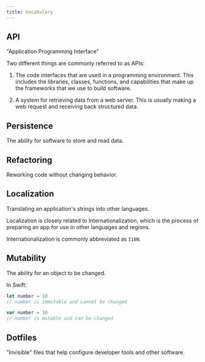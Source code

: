 ```yaml
---
title: Vocabulary
---
```


## API

"Application Programming Interface"

Two different things are commonly referred to as APIs:

1) The code interfaces that are used in a programming environment. This includes
the libraries, classes, functions, and capabilities that make up the frameworks
that we use to build software.

2) A system for retrieving data from a web server. This is usually making a web
request and receiving back structured data.


## Persistence

The ability for software to store and read data.


## Refactoring

Reworking code without changing behavior.


## Localization

Translating an application's strings into other languages.

Localization is closely related to Internationalization, which is the process of
preparing an app for use in other languages and regions.

Internationalization is commonly abbreviated as `I18N`.


## Mutability

The ability for an object to be changed.

In Swift:

```swift
let number = 10
// number is immutable and cannot be changed

var number = 10
// number is mutable and can be changed
```

## Dotfiles

"Invisible" files that help configure developer tools and other software.
